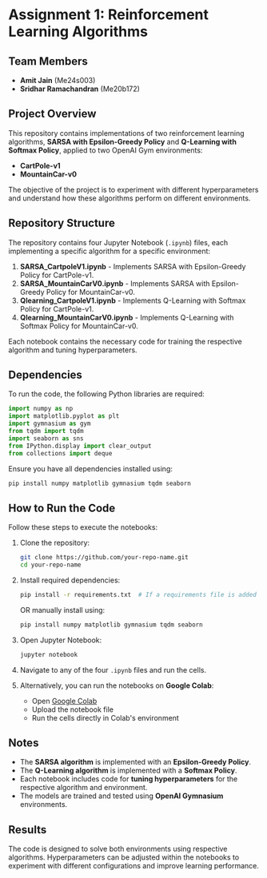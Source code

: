 # Assignment 1: Reinforcement Learning Algorithms

## Team Members

- **Amit Jain** (Me24s003)
- **Sridhar Ramachandran** (Me20b172)

## Project Overview

This repository contains implementations of two reinforcement learning algorithms, **SARSA with Epsilon-Greedy Policy** and **Q-Learning with Softmax Policy**, applied to two OpenAI Gym environments:

- **CartPole-v1**
- **MountainCar-v0**

The objective of the project is to experiment with different hyperparameters and understand how these algorithms perform on different environments.

## Repository Structure

The repository contains four Jupyter Notebook (`.ipynb`) files, each implementing a specific algorithm for a specific environment:

1. **SARSA\_CartpoleV1.ipynb** - Implements SARSA with Epsilon-Greedy Policy for CartPole-v1.
2. **SARSA\_MountainCarV0.ipynb** - Implements SARSA with Epsilon-Greedy Policy for MountainCar-v0.
3. **Qlearning\_CartpoleV1.ipynb** - Implements Q-Learning with Softmax Policy for CartPole-v1.
4. **Qlearning\_MountainCarV0.ipynb** - Implements Q-Learning with Softmax Policy for MountainCar-v0.

Each notebook contains the necessary code for training the respective algorithm and tuning hyperparameters.

## Dependencies

To run the code, the following Python libraries are required:

```python
import numpy as np
import matplotlib.pyplot as plt
import gymnasium as gym
from tqdm import tqdm
import seaborn as sns
from IPython.display import clear_output
from collections import deque
```

Ensure you have all dependencies installed using:

```bash
pip install numpy matplotlib gymnasium tqdm seaborn
```

## How to Run the Code

Follow these steps to execute the notebooks:

1. Clone the repository:

   ```bash
   git clone https://github.com/your-repo-name.git
   cd your-repo-name
   ```

2. Install required dependencies:

   ```bash
   pip install -r requirements.txt  # If a requirements file is added
   ```

   OR manually install using:

   ```bash
   pip install numpy matplotlib gymnasium tqdm seaborn
   ```

3. Open Jupyter Notebook:

   ```bash
   jupyter notebook
   ```

4. Navigate to any of the four `.ipynb` files and run the cells.

5. Alternatively, you can run the notebooks on **Google Colab**:
   - Open [Google Colab](https://colab.research.google.com/)
   - Upload the notebook file
   - Run the cells directly in Colab's environment

## Notes

- The **SARSA algorithm** is implemented with an **Epsilon-Greedy Policy**.
- The **Q-Learning algorithm** is implemented with a **Softmax Policy**.
- Each notebook includes code for **tuning hyperparameters** for the respective algorithm and environment.
- The models are trained and tested using **OpenAI Gymnasium** environments.

## Results

The code is designed to solve both environments using respective algorithms. Hyperparameters can be adjusted within the notebooks to experiment with different configurations and improve learning performance.




